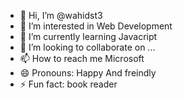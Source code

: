 - 👋 Hi, I’m @wahidst3
- 👀 I’m interested in Web Development
- 🌱 I’m currently learning Javacript
- 💞️ I’m looking to collaborate on ...
- 📫 How to reach me Microsoft
- 😄 Pronouns: Happy And freindly
- ⚡ Fun fact: book reader

<!---
wahidst3/wahidst3 is a ✨ special ✨ repository because its `README.md` (this file) appears on your GitHub profile.
You can click the Preview link to take a look at your changes.
--->
